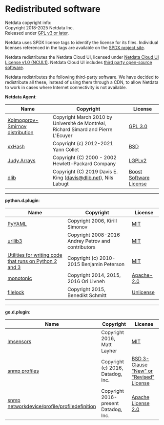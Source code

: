 # Redistributed software

Netdata copyright info:<br/>
Copyright 2018-2025 Netdata Inc.<br/>
Released under [GPL v3 or later](https://raw.githubusercontent.com/netdata/netdata/master/LICENSE).

Netdata uses SPDX license tags to identify the license for its files.
Individual licenses referenced in the tags are available on the [SPDX project site](http://spdx.org/licenses/).

Netdata redistributes the Netdata Cloud UI, licensed under [Netdata Cloud UI License v1.0 (NCUL1)](https://app.netdata.cloud/LICENSE.txt). Netdata Cloud UI includes [third party open-source software](https://app.netdata.cloud/3D_PARTY_LICENSES.txt).

Netdata redistributes the following third-party software.
We have decided to redistribute all these, instead of using them through a CDN, to allow Netdata to work in cases where Internet connectivity is not available.

**Netdata Agent**:

| Name                                                                    | Copyright                                                                          | License                                                                                  |
|-------------------------------------------------------------------------|------------------------------------------------------------------------------------|------------------------------------------------------------------------------------------|
| [Kolmogorov-Smirnov distribution](http://simul.iro.umontreal.ca/ksdir/) | Copyright March 2010 by Université de Montréal, Richard Simard and Pierre L'Ecuyer | [GPL 3.0](https://www.gnu.org/licenses/gpl-3.0.en.html)                                  |
| [xxHash](https://github.com/Cyan4973/xxHash)                            | Copyright (c) 2012-2021 Yann Collet                                                | [BSD](https://github.com/Cyan4973/xxHash/blob/dev/LICENSE)                               |
| [Judy Arrays](https://sourceforge.net/projects/judy/)                   | Copyright (C) 2000 - 2002 Hewlett-Packard Company                                  | [LGPLv2](https://www.gnu.org/licenses/old-licenses/lgpl-2.1.en.html)                     |
| [dlib](https://github.com/davisking/dlib/)                              | Copyright (C) 2019  Davis E. King (davis@dlib.net), Nils Labugt                    | [Boost Software License](https://github.com/davisking/dlib/blob/master/dlib/LICENSE.txt) |

---

**python.d.plugin**:

| Name                                                                                                                                                                                     | Copyright                                          | License                                                          |
|------------------------------------------------------------------------------------------------------------------------------------------------------------------------------------------|----------------------------------------------------|------------------------------------------------------------------|
| [PyYAML](https://pypi.org/project/PyYAML/)                                                                                                                                               | Copyright 2006, Kirill Simonov                     | [MIT](https://github.com/yaml/pyyaml/blob/master/LICENSE)        |
| [urllib3](https://github.com/shazow/urllib3)                                                                                                                                             | Copyright 2008-2016 Andrey Petrov and contributors | [MIT](https://github.com/shazow/urllib3/blob/master/LICENSE.txt) |
| [Utilities for writing code that runs on Python 2 and 3](https://raw.githubusercontent.com/netdata/netdata/master/src/collectors/python.d.plugin/python_modules/urllib3/packages/six.py) | Copyright (c) 2010-2015 Benjamin Peterson          | [MIT](https://github.com/benjaminp/six/blob/master/LICENSE)      |
| [monotonic](https://github.com/atdt/monotonic)                                                                                                                                           | Copyright 2014, 2015, 2016 Ori Livneh              | [Apache-2.0](http://www.apache.org/licenses/LICENSE-2.0)         |
| [filelock](https://github.com/benediktschmitt/py-filelock)                                                                                                                               | Copyright 2015, Benedikt Schmitt                   | [Unlicense](https://unlicense.org/)                              |

---

**go.d.plugin**:

| Name                                                                                                                                           | Copyright                            | License                                                                                                     |
|------------------------------------------------------------------------------------------------------------------------------------------------|--------------------------------------|-------------------------------------------------------------------------------------------------------------|
| [lmsensors](https://github.com/mdlayher/lmsensors)                                                                                             | Copyright 2016, Matt Layher          | [MIT](https://github.com/mdlayher/lmsensors/blob/master/LICENSE.md)                                         |
| [snmp profiles](https://github.com/DataDog/integrations-core/tree/master/snmp/datadog_checks/snmp/data/default_profiles)                       | Copyright (c) 2016, Datadog, Inc.    | [BSD 3-Clause "New" or "Revised" License](https://github.com/DataDog/integrations-core/blob/master/LICENSE) |
| [snmp networkdevice/profile/profiledefinition](https://github.com/DataDog/datadog-agent/tree/main/pkg/networkdevice/profile/profiledefinition) | Copyright 2016-present Datadog, Inc. | [Apache License 2.0](https://www.apache.org/licenses/LICENSE-2.0)                                           |
